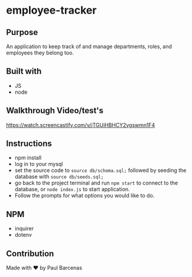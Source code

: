 # employee-tracker

## Purpose 
An application to keep track of and manage departments, roles, and employees they belong too.
## Built with 
* JS
* node

## Walkthrough Video/test's
https://watch.screencastify.com/v/jTGUiHBHCY2vgswmn1F4

## Instructions
* npm install
* log in to your mysql
* set the source code to `source db/schema.sql;` followed by seeding the database with `source db/seeds.sql;`
* go back to the project terminal and run `npm start` to connect to the database, or `node index.js` to start application.
* Follow the prompts for what options you would like to do.
## NPM
 * inquirer
 * dotenv

## Contribution
Made with ❤️ by Paul Barcenas
